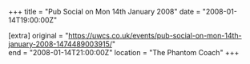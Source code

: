 +++
title = "Pub Social on Mon 14th January 2008"
date = "2008-01-14T19:00:00Z"

[extra]
original = "https://uwcs.co.uk/events/pub-social-on-mon-14th-january-2008-1474489003915/"    
end = "2008-01-14T21:00:00Z"
location = "The Phantom Coach"
+++



